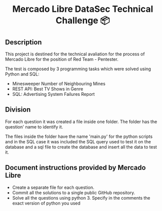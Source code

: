 <!DOCTYPE html>
<html lang="en">

<head>
  <meta charset="UTF-8">
</head>

<body>
  <h1 align="center"> Mercado Libre DataSec Technical Challenge 📦 </h1> 
</body>

## Description
  
  This project is destined for the technical avaliation for the process of Mercado Libre for the position of Red Team - Pentester.

  The test is composed by 3 programming tasks which were solved using Python and SQL:

   - Minesweeper Number of Neighbouring Mines
   - REST API: Best TV Shows in Genre
   - SQL: Advertising System Failures Report

## Division

  For each question it was created a file inside one folder. The folder has the question' name to identify it. 
  
  The files inside the folder have the name 'main.py' for the python scripts and in the SQL case it was included the SQL query used to test it on the database and a sql file to create the database and insert all the data to test it.

## Document instructions provided by Mercado Libre

- Create a separate file for each question.
- Commit all the solutions to a single public GitHub repository.
- Solve all the questions using python 3. Specify in the comments the exact version of python you used

